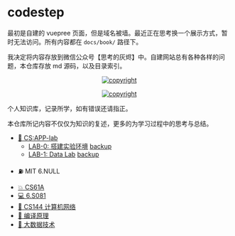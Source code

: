 # codestep

最初是自建的 vuepree 页面，但是域名被墙。最近正在思考换一个展示方式，暂时无法访问。所有内容都在 `docs/book/` 路径下。

我决定将内容存放到微信公众号【思考的灰烬】中。自建网站总有各种各样的问题，本仓库存放 md 源码，以及目录索引。

<center>

<a href="License: CC BY-SA 4.0"><img src="https://img.shields.io/github/license/weijiew/codestep?color=265ca2&labelColor=212c42)](http://creativecommons.org/licenses/by-sa/4.0/" alt="copyright"/></a>

<a href="mailto:jiewei314@gmail.com"><img src="https://img.shields.io/badge/email-jiewei314@gmail.com-blueviolet?style=for-the-badge&logo=google&color=fd79a8" alt="copyright"/></a>

</center>

个人知识库，记录所学，如有错误还请指正。

本仓库所记内容不仅仅为知识的复述，更多的为学习过程中的思考与总结。

- [🥞 CS:APP-lab]() 
  - [LAB-0: 搭建实验环境](https://mp.weixin.qq.com/s/SvythEVZfKQ8jo2CLwFcfA) [backup](notes/csapp/lab0.md)
  - [LAB-1: Data Lab](https://mp.weixin.qq.com/s/Z4fmLzqeKL-0z-i4s0w-Ig) [backup](notes/csapp/lab1.md)

* ⛽ MIT 6.NULL

- [💥 CS61A]() 
- [💻 6.S081]() 
- [🍋 CS144 计算机网络]() 
- [🐉 编译原理]() 
- [🐘 大数据技术]()

<!-- - [💻 Nand2Tetris](https://cs.weijiew.com/book/nand2tetris/ch0.html)  -->

<!-- ## 408 王道

- [🚧 数据结构](https://cs.weijiew.com/book/ds/ch0.html)
- [🧿 操作系统](https://cs.weijiew.com/book/os/ch0.html)
- [🌌 计算机组成原理](https://cs.weijiew.com/book/co/ch0.html)  -->